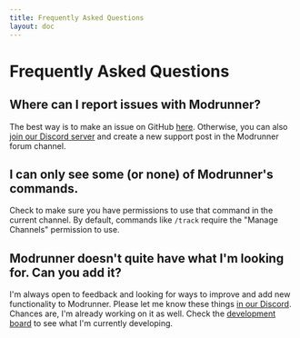 ```yaml
---
title: Frequently Asked Questions
layout: doc
---
```


# Frequently Asked Questions

## Where can I report issues with Modrunner?

The best way is to make an issue on GitHub [here](https://github.com/modrunner/discord-bot/issues). Otherwise, you can also [join our Discord server](https://discord.gg/fm88jhzEbt) and create a new support post in the Modrunner forum channel.

## I can only see some (or none) of Modrunner's commands.

Check to make sure you have permissions to use that command in the current channel. By default, commands like `/track` require the "Manage Channels" permission to use.

## Modrunner doesn't quite have what I'm looking for. Can you add it?

I'm always open to feedback and looking for ways to improve and add new functionality to Modrunner. Please let me know these things [in our Discord](https://discord.gg/fm88jhzEbt). Chances are, I'm already working on it as well. Check the [development board](https://github.com/users/smcmo/projects/11) to see what I'm currently developing.
